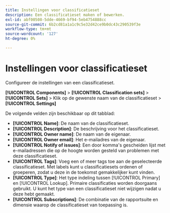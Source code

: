 ```yaml
---
title: Instellingen voor classificatieset
description: Een classificatieset maken of bewerken.
exl-id: abf00508-5dde-4669-bf94-5eb4754888cc
source-git-commit: 6b2cd81a1a1c9c5e32d42ce9b0dc43c290539f3e
workflow-type: tm+mt
source-wordcount: '127'
ht-degree: 0%

---
```


# Instellingen voor classificatieset

Configureer de instellingen van een classificatieset.

**[!UICONTROL Components]** > **[!UICONTROL Classification sets]** > **[!UICONTROL Sets]** > Klik op de gewenste naam van de classificatieset > **[!UICONTROL Settings]**

De volgende velden zijn beschikbaar op dit tabblad:

* **[!UICONTROL Name]**: De naam van de classificatieset.
* **[!UICONTROL Description]**: De beschrijving voor het classificatieset.
* **[!UICONTROL Owner name]**: De naam van de eigenaar.
* **[!UICONTROL Owner email]**: Het e-mailadres van de eigenaar.
* **[!UICONTROL Notify of issues]**: Een door komma&#39;s gescheiden lijst met e-mailadressen die op de hoogte worden gesteld van problemen met deze classificatieset.
* **[!UICONTROL Tags]**: Voeg een of meer tags toe aan de geselecteerde classificatieset. Met labels kunt u classificatiesets ordenen of groeperen, zodat u deze in de toekomst gemakkelijker kunt vinden.
* **[!UICONTROL Type]**: Het type indeling tussen [!UICONTROL Primary] en [!UICONTROL Lookup]. Primaire classificaties worden doorgaans gebruikt. U kunt het type van een classificatieset niet wijzigen nadat u deze hebt gemaakt.
* **[!UICONTROL Subscriptions]**: De combinatie van de rapportsuite en dimensie waarop de classificatieset van toepassing is.
